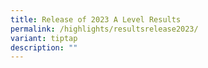 ```yaml
---
title: Release of 2023 A Level Results
permalink: /highlights/resultsrelease2023/
variant: tiptap
description: ""
---
```

